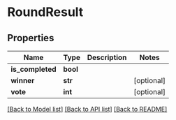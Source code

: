 # RoundResult

## Properties
Name | Type | Description | Notes
------------ | ------------- | ------------- | -------------
**is_completed** | **bool** |  | 
**winner** | **str** |  | [optional] 
**vote** | **int** |  | [optional] 

[[Back to Model list]](../README.md#documentation-for-models) [[Back to API list]](../README.md#documentation-for-api-endpoints) [[Back to README]](../README.md)


